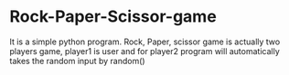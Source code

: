 # Rock-Paper-Scissor-game
It is a simple python program. Rock, Paper, scissor game is actually two players game, player1 is user and for player2 program will automatically takes the random input by random()
